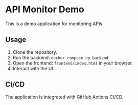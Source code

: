 # API Monitor Demo

This is a demo application for monitoring APIs.

## Usage

1.  Clone the repository.
2.  Run the backend: `docker-compose up backend`
3.  Open the frontend: `frontend/index.html` in your browser.
4.  Interact with the UI.

## CI/CD

The application is integrated with GitHub Actions CI/CD.
